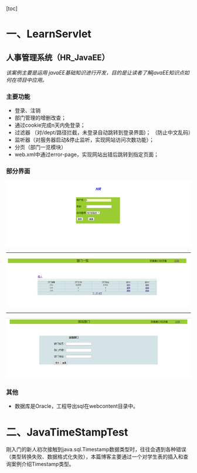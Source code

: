 [toc]
# 一、LearnServlet
## 人事管理系统（HR_JavaEE）

   *该案例主要是运用 javaEE基础知识进行开发，目的是让读者了解javaEE知识点如何在项目中应用。*
	
### 主要功能
 
 - 登录、注销
 - 部门管理的增删改查；
 - 通过cookie完成n天内免登录；
 - 过滤器
       （对/dept/路径拦截，未登录自动跳转到登录界面)；
	   （防止中文乱码）
 - 监听器（对服务器启动&停止监听，实现网站访问次数功能）；
 - 分页（部门一览模块）
 - web.xml中通过error-page，实现网站出错后跳转到指定页面；
 
 ### 部分界面
![登录][1] 


----------


![部门一览][2]


----------


![添加部门][3]
  
###   其他

 - 数据库是Oracle，工程导出sql在webcontent目录中。

# 二、JavaTimeStampTest
 刚入门的新人初次接触到java.sql.Timestamp数据类型时，往往会遇到各种错误（类型转换失败、数据格式化失败），本篇博客主要通过一个对学生表的插入和查询案例介绍Timestamp类型。


  [1]: https://github.com/psp0001060/LearnServlet/blob/master/HR_JavaEE/readme/2017-10-16_141649.png
  [2]: https://github.com/psp0001060/LearnServlet/blob/master/HR_JavaEE/readme/2017-10-16_142726.png
  [3]: https://github.com/psp0001060/LearnServlet/blob/master/HR_JavaEE/readme/2017-10-16_141723.png